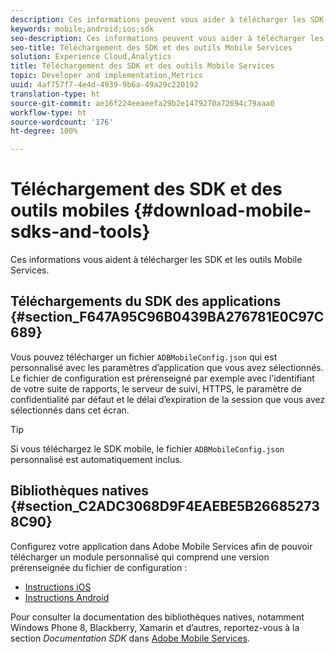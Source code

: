 ```yaml
---
description: Ces informations peuvent vous aider à télécharger les SDK et les outils de Mobile Services et à mettre en œuvre Mobile Services.
keywords: mobile;android;ios;sdk
seo-description: Ces informations peuvent vous aider à télécharger les SDK et les outils de Mobile Services et à mettre en œuvre Mobile Services.
seo-title: Téléchargement des SDK et des outils Mobile Services
solution: Experience Cloud,Analytics
title: Téléchargement des SDK et des outils Mobile Services
topic: Developer and implementation,Metrics
uuid: 4af757f7-4e4d-4939-9b6a-49a29c220192
translation-type: ht
source-git-commit: ae16f224eeaeefa29b2e1479270a72694c79aaa0
workflow-type: ht
source-wordcount: '176'
ht-degree: 100%

---
```



# Téléchargement des SDK et des outils mobiles {#download-mobile-sdks-and-tools}

Ces informations vous aident à télécharger les SDK et les outils Mobile Services.

## Téléchargements du SDK des applications {#section_F647A95C96B0439BA276781E0C97C689}

Vous pouvez télécharger un fichier `ADBMobileConfig.json` qui est personnalisé avec les paramètres d’application que vous avez sélectionnés. Le fichier de configuration est prérenseigné par exemple avec l’identifiant de votre suite de rapports, le serveur de suivi, HTTPS, le paramètre de confidentialité par défaut et le délai d’expiration de la session que vous avez sélectionnés dans cet écran.

>[!TIP]
>
>Si vous téléchargez le SDK mobile, le fichier `ADBMobileConfig.json` personnalisé est automatiquement inclus.

## Bibliothèques natives {#section_C2ADC3068D9F4EAEBE5B266852738C90}

Configurez votre application dans Adobe Mobile Services afin de pouvoir télécharger un module personnalisé qui comprend une version prérenseignée du fichier de configuration :

* [Instructions iOS](/help/ios/getting-started/requirements.md)
* [Instructions Android](/help/android/getting-started/requirements.md)

Pour consulter la documentation des bibliothèques natives, notamment Windows Phone 8, Blackberry, Xamarin et d’autres, reportez-vous à la section *Documentation SDK* dans [Adobe Mobile Services](/help/using/home.md).


